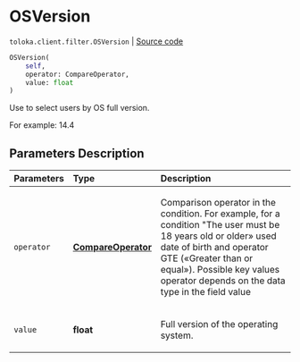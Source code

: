 # OSVersion
`toloka.client.filter.OSVersion` | [Source code](https://github.com/Toloka/toloka-kit/blob/v0.1.25/src/client/filter.py#L501)

```python
OSVersion(
    self,
    operator: CompareOperator,
    value: float
)
```

Use to select users by OS full version.


For example: 14.4

## Parameters Description

| Parameters | Type | Description |
| :----------| :----| :-----------|
`operator`|**[CompareOperator](toloka.client.primitives.operators.CompareOperator.md)**|<p>Comparison operator in the condition. For example, for a condition &quot;The user must be 18 years old or older» used date of birth and operator GTE («Greater than or equal»). Possible key values operator depends on the data type in the field value</p>
`value`|**float**|<p>Full version of the operating system.</p>
